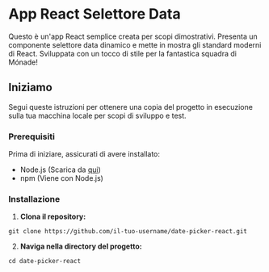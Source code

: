 # App React Selettore Data

Questo è un'app React semplice creata per scopi dimostrativi. Presenta un componente selettore data dinamico e mette in mostra gli standard moderni di React. Sviluppata con un tocco di stile per la fantastica squadra di Mónade!

## Iniziamo

Segui queste istruzioni per ottenere una copia del progetto in esecuzione sulla tua macchina locale per scopi di sviluppo e test.

### Prerequisiti

Prima di iniziare, assicurati di avere installato:
- Node.js (Scarica da [qui](https://nodejs.org/))
- npm (Viene con Node.js)




### Installazione

1. **Clona il repository:**
```
git clone https://github.com/il-tuo-username/date-picker-react.git
```


2. **Naviga nella directory del progetto:**
```
cd date-picker-react
```


